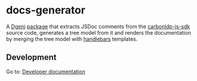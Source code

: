 # docs-generator

A [Dgeni] [package][Dgeni packages] that extracts JSDoc comments from the [carbonldp-js-sdk] source code, generates a tree model from it
and renders the documentation by merging the tree model with [handlebars] templates.

## Development

Go to: [Developer documentation](./docs/README.md)

[Dgeni]: https://github.com/angular/dgeni
[Dgeni packages]: https://github.com/angular/dgeni#packages
[carbonldp-js-sdk]: https://github.com/CarbonLDP/carbonldp-js-sdk
[handlebars]: https://handlebarsjs.com/